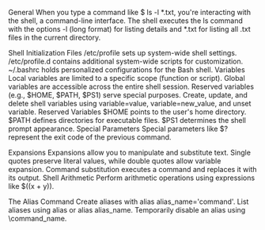 General
When you type a command like $ ls -l *.txt, you're interacting with the shell, a command-line interface. The shell executes the ls command with the options -l (long format) for listing details and *.txt for listing all .txt files in the current directory.

Shell Initialization Files
/etc/profile sets up system-wide shell settings.
/etc/profile.d contains additional system-wide scripts for customization.
~/.bashrc holds personalized configurations for the Bash shell.
Variables
Local variables are limited to a specific scope (function or script).
Global variables are accessible across the entire shell session.
Reserved variables (e.g., $HOME, $PATH, $PS1) serve special purposes.
Create, update, and delete shell variables using variable=value, variable=new_value, and unset variable.
Reserved Variables
$HOME points to the user's home directory.
$PATH defines directories for executable files.
$PS1 determines the shell prompt appearance.
Special Parameters
Special parameters like $? represent the exit code of the previous command.

Expansions
Expansions allow you to manipulate and substitute text.
Single quotes preserve literal values, while double quotes allow variable expansion.
Command substitution executes a command and replaces it with its output.
Shell Arithmetic
Perform arithmetic operations using expressions like $((x + y)).

The Alias Command
Create aliases with alias alias_name='command'.
List aliases using alias or alias alias_name.
Temporarily disable an alias using \command_name.

